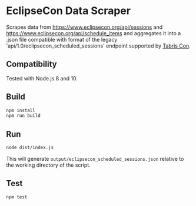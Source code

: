 # EclipseCon Data Scraper

Scrapes data from https://www.eclipsecon.org/api/sessions and https://www.eclipsecon.org/api/schedule_items and aggregates it into a .json file compatible with format of the legacy 'api/1.0/eclipsecon_scheduled_sessions' endpoint supported by [Tabris Con](https://github.com/eclipsesource/tabris-con).

## Compatibility

Tested with Node.js 8 and 10.

## Build

```sh
npm install
npm run build
```

## Run

```sh
node dist/index.js
```

This will generate `output/eclipsecon_scheduled_sessions.json` relative to the working directory of the script.

## Test

```sh
npm test
```
